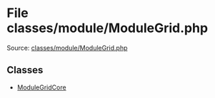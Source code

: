 File classes/module/ModuleGrid.php
=========

Source: [classes/module/ModuleGrid.php](https://github.com/PrestaShop/PrestaShop/blob/1.5.3.0/classes/module/ModuleGrid.php)


Classes
-------

* [ModuleGridCore](class.ModuleGridCore.md)

